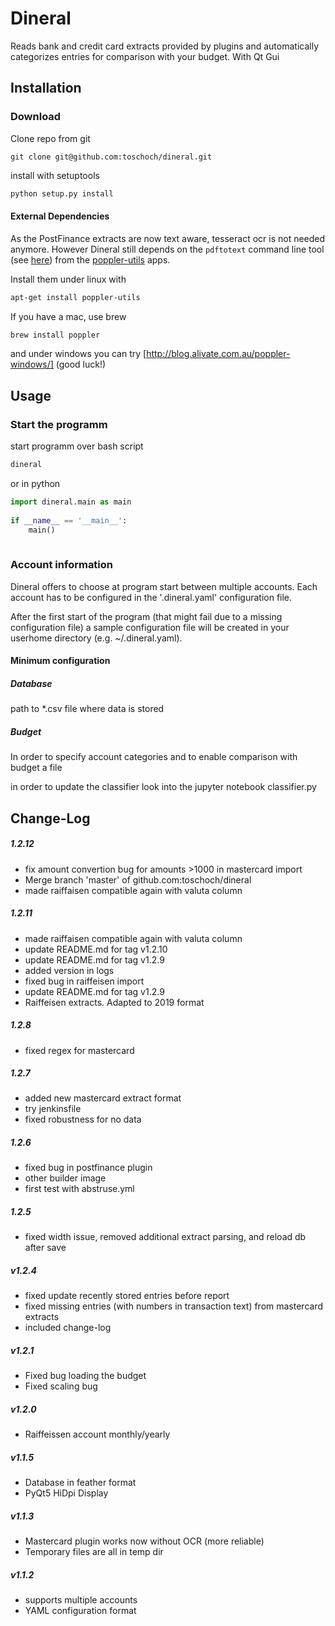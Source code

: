 # Dineral
Reads bank and credit card extracts provided by plugins and automatically categorizes entries for comparison with your budget. With Qt Gui

## Installation
### Download
Clone repo from git
```text
git clone git@github.com:toschoch/dineral.git
```
install with setuptools
```bash
python setup.py install
```


#### External Dependencies
As the PostFinance extracts are now text aware, tesseract ocr is not needed anymore. 
However Dineral still depends on the `pdftotext` command line tool (see [here](https://en.wikipedia.org/wiki/Pdftotext)) from the [poppler-utils](https://linuxappfinder.com/package/poppler-utils) apps.

Install them under linux with 
```bash
apt-get install poppler-utils
```  
If you have a mac, use brew
```bash
brew install poppler
```
and under windows you can try [http://blog.alivate.com.au/poppler-windows/] (good luck!)


## Usage

### Start the programm
start programm over bash script
```bash
dineral
```

or in python
```python
import dineral.main as main
    
if __name__ == '__main__':
    main()
    
```

### Account information
Dineral offers to choose at program start between multiple accounts. Each account has to be configured in the 
'.dineral.yaml' configuration file.

After the first start of the program (that might fail due to a missing configuration file)
a sample configuration file will be created in your userhome directory (e.g. ~/.dineral.yaml).

#### Minimum configuration
##### Database
path to *.csv file where data is stored

##### Budget
In order to specify account categories and to enable comparison with budget a file

in order to update the classifier look into the jupyter notebook
classifier.py


Change-Log
----------
##### 1.2.12
* fix amount convertion bug for amounts >1000 in mastercard import
* Merge branch 'master' of github.com:toschoch/dineral
* made raiffaisen compatible again with valuta column

##### 1.2.11
* made raiffaisen compatible again with valuta column
* update README.md for tag v1.2.10
* update README.md for tag v1.2.9
* added version in logs
* fixed bug in raiffeisen import
* update README.md for tag v1.2.9
* Raiffeisen extracts. Adapted to 2019 format

##### 1.2.8
* fixed regex for mastercard

##### 1.2.7
* added new mastercard extract format
* try jenkinsfile
* fixed robustness for no data

##### 1.2.6
* fixed bug in postfinance plugin
* other builder image
* first test with abstruse.yml

##### 1.2.5
* fixed width issue, removed additional extract parsing, and reload db after save

##### v1.2.4
* fixed update recently stored entries before report
* fixed missing entries (with numbers in transaction text) from mastercard extracts
* included change-log

##### v1.2.1
* Fixed bug loading the budget
* Fixed scaling bug

##### v1.2.0
* Raiffeissen account monthly/yearly

##### v1.1.5
* Database in feather format
* PyQt5 HiDpi Display

##### v1.1.3
* Mastercard plugin works now without OCR (more reliable)
* Temporary files are all in temp dir

##### v1.1.2
* supports multiple accounts
* YAML configuration format